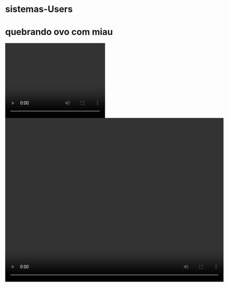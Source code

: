 # sistemas-Users
# quebrando ovo com miau
<video width="320" height="240" controls>
  <source src="https://youtu.be/fhkgNTmrXFY" type="video/mp4">
</video>
<video style="width: 700px; height: 525px; left: 0px; top: 0px;" src="blob:https://www.youtube.com/6090fdbb-83c3-48f6-a527-6dbf4bf7cabc"></video>
